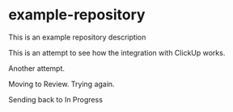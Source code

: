 # example-repository

This is an example repository description

This is an attempt to see how the integration with ClickUp works. 

Another attempt. 

Moving to Review. Trying again.

Sending back to In Progress

